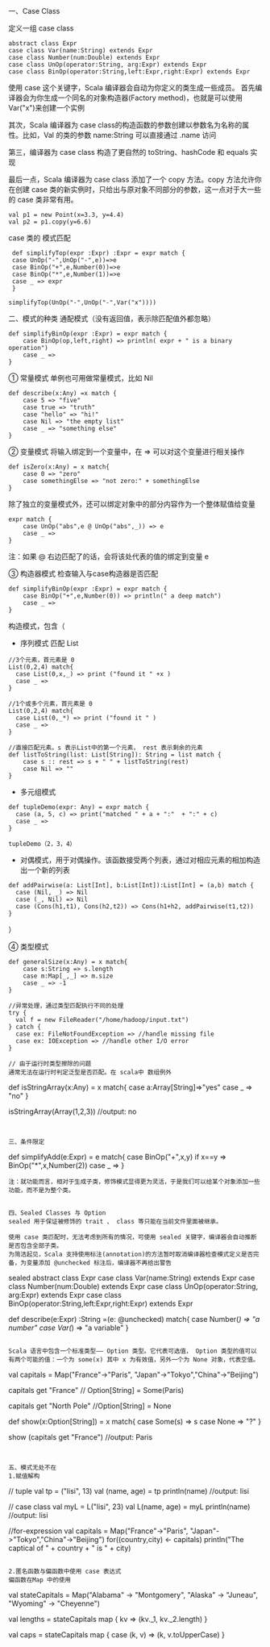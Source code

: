 一、Case Class

定义一组 case class
```
abstract class Expr
case class Var(name:String) extends Expr
case class Number(num:Double) extends Expr
case class UnOp(operator:String, arg:Expr) extends Expr
case class BinOp(operator:String,left:Expr,right:Expr) extends Expr
```

使用 case 这个关键字，Scala 编译器会自动为你定义的类生成一些成员。
首先编译器会为你生成一个同名的对象构造器(Factory method)，也就是可以使用 Var("x")来创建一个实例

其次，Scala 编译器为 case class的构造函数的参数创建以参数名为名称的属性。比如，Val 的类的参数 name:String 可以直接通过 .name 访问

第三，编译器为 case class 构造了更自然的 toString、hashCode 和 equals 实现

最后一点，Scala 编译器为 case class 添加了一个 copy 方法。copy 方法允许你在创建 case 类的新实例时，只给出与原对象不同部分的参数，这一点对于大一些的 case 类非常有用。
```
val p1 = new Point(x=3.3, y=4.4)
val p2 = p1.copy(y=6.6)
```

case 类的 模式匹配
```
 def simplifyTop(expr :Expr) :Expr = expr match {
 case UnOp("-",UnOp("-",e))=>e
 case BinOp("+",e,Number(0))=>e
 case BinOp("*",e,Number(1))=>e
 case _ => expr
 }

simplifyTop(UnOp("-",UnOp("-",Var("x"))))
```


二、模式的种类
通配模式（没有返回值，表示除匹配值外都忽略）
```
def simplifyBinOp(expr :Expr) = expr match {
    case BinOp(op,left,right) => println( expr + " is a binary operation")
    case _ =>
}
```

① 常量模式
单例也可用做常量模式，比如 Nil
```
def describe(x:Any) =x match {
    case 5 => "five"
    case true => "truth"
    case "hello" => "hi!"
    case Nil => "the empty list"
    case _ => "something else"
}
```

② 变量模式
将输入绑定到一个变量中，在 => 可以对这个变量进行相关操作
```
def isZero(x:Any) = x match{
    case 0 => "zero"
    case somethingElse => "not zero:" + somethingElse
}
```

除了独立的变量模式外，还可以绑定对象中的部分内容作为一个整体赋值给变量
```
expr match {
    case UnOp("abs",e @ UnOp("abs",_)) => e
    case _ =>
}
```
注：如果 @ 右边匹配了的话，会将该处代表的值的绑定到变量 e

③ 构造器模式
检查输入与case构造器是否匹配
```
def simplifyBinOp(expr :Expr) = expr match {
    case BinOp("+",e,Number(0)) => println(" a deep match")
    case _ =>
}
```
构造模式，包含（
  * 序列模式
  匹配 List
  ```
  //3个元素，首元素是 0
  List(0,2,4) match{
    case List(0,x,_) => print ("found it " +x )
    case _ =>
  }

  //1个或多个元素，首元素是 0
  List(0,2,4) match{
    case List(0,_*) => print ("found it " )
    case _ =>
  }

  //直接匹配元素。s 表示List中的第一个元素， rest 表示剩余的元素
  def listToString(list: List[String]): String = list match {
      case s :: rest => s + " " + listToString(rest)
      case Nil => ""
  }
  ```

  * 多元组模式
  ```
  def tupleDemo(expr: Any) = expr match {
    case (a, 5, c) => print("matched " + a + ":"  + ":" + c)
    case _ =>
  }

  tupleDemo（2，3，4）
  ```

  * 对偶模式，用于对偶操作。该函数接受两个列表，通过对相应元素的相加构造出一个新的列表
  ```
  def addPairwise(a: List[Int], b:List[Int]):List[Int] = (a,b) match {
    case (Nil, _) => Nil
    case (_, Nil) => Nil
    case (Cons(h1,t1), Cons(h2,t2)) => Cons(h1+h2, addPairwise(t1,t2))
  }
  ```
）

④ 类型模式
```
def generalSize(x:Any) = x match{
    case s:String => s.length
    case m:Map[_,_] => m.size
    case _ => -1
}

//异常处理，通过类型匹配执行不同的处理
try {
  val f = new FileReader("/home/hadoop/input.txt")
} catch {
  case ex: FileNotFoundException => //handle missing file
  case ex: IOException => //handle other I/O error
}

// 由于运行时类型擦除的问题
通常无法在运行时判定泛型是否匹配。在 scala中 数组例外
```
def isStringArray(x:Any) = x match{
    case a:Array[String]=>"yes"
    case _ => "no"
}

isStringArray(Array(1,2,3)) //output: no
```


三、条件限定
```
def simplifyAdd(e:Expr) = e match{
    case BinOp("+",x,y) if x==y => BinOp("*",x,Number(2))
    case _ =>
}
```
注：就功能而言，相对于生成子类，修饰模式显得更为灵活，于是我们可以给某个对象添加一些功能，而不是为整个类。


四、Sealed Classes 与 Option
sealed 用于保证被修饰的 trait 、 class 等只能在当前文件里面被继承。

使用 case 类匹配时，无法考虑到所有的情况，可使用 sealed 关键字，编译器会自动推断是否包含全部子类。
为简洁起见，Scala 支持使用标注(annotation)的方法暂时取消编译器检查模式定义是否完备，为变量添加 @unchecked 标注后，编译器不再给出警告

```
sealed abstract class Expr
case class Var(name:String) extends Expr
case class Number(num:Double) extends Expr
case class UnOp(operator:String, arg:Expr) extends Expr
case class BinOp(operator:String,left:Expr,right:Expr) extends Expr

def describe(e:Expr) :String =(e: @unchecked) match{
    case Number(_) => "a number"
    case Var(_) => "a variable"
}
```

Scala 语言中包含一个标准类型—— Option 类型。它代表可选值， Option 类型的值可以有两个可能的值：一个为 some(x) 其中 x 为有效值，另外一个为 None 对象，代表空值。

```
val capitals = Map("France"->"Paris", "Japan"->"Tokyo","China"->"Beijing")

capitals get "France" // Option[String] = Some(Paris)

capitals get "North Pole" //Option[String] = None


def show(x:Option[String]) = x match{
    case Some(s) => s
    case None => "?"
}

show (capitals get "France") //output: Paris
```


五、模式无处不在
1.赋值解构
```
// tuple
val tp = ("lisi", 13)
val (name, age) = tp
println(name) //output: lisi


// case class
val myL = L("lisi", 23)
val L(name, age) = myL
println(name) //output: lisi


//for-expression
val capitals = Map("France"->"Paris", "Japan"->"Tokyo","China"->"Beijing")
for((country,city) <- capitals) 
    println("The captical of " + country + " is " + city)
```

2.匿名函数与偏函数中使用 case 表达式
偏函数在Map 中的使用
```
val stateCapitals = Map("Alabama" -> "Montgomery", "Alaska" -> "Juneau", "Wyoming" -> "Cheyenne")

val lengths = stateCapitals map { kv => (kv._1, kv._2.length) }

val caps = stateCapitals map { case (k, v) => (k, v.toUpperCase) }
```

